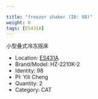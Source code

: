 ```yaml
---

title: "freezer shaker (ID: 98)"
weight: 0
tags: [ES431A]
---
```


小型叠式冷冻摇床

<!--more-->



- Location: [ES431A](../../tags/es431a)
- Brand/Model: HZ-2210K-2
- Identity: 98
- PI: Yili Cheng
- Quantity: 2
- Category: CAT






